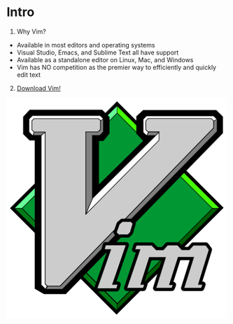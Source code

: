 # Intro
1. Why Vim?
  * Available in most editors and operating systems
  * Visual Studio, Emacs, and Sublime Text all have support
  * Available as a standalone editor on Linux, Mac, and Windows
  * Vim has NO competition as the premier way to efficiently and quickly edit text
2. [Download Vim!](https://vim.sourceforge.io/download.php)
  
  
![alt text](https://github.com/tltjr/vim/raw/master/vim.8.0.604.svg)
